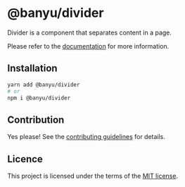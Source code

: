 # @banyu/divider

Divider is a component that separates content in a page.

Please refer to the [documentation](#) for more information.

## Installation

```sh
yarn add @banyu/divider
# or
npm i @banyu/divider
```

## Contribution

Yes please! See the
[contributing guidelines](https://github.com/Atnic/banyu/blob/master/CONTRIBUTING.md)
for details.

## Licence

This project is licensed under the terms of the
[MIT license](https://github.com/Atnic/banyu/blob/master/LICENSE).
